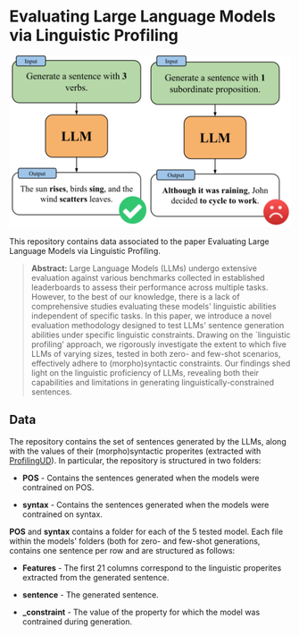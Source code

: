 # Evaluating Large Language Models via Linguistic Profiling

<p align="center">
    <img src="img/Probing_Generation_LLM.png" width="800"/>
</p>


This repository contains data associated to the paper Evaluating Large Language Models via Linguistic Profiling.

> **Abstract:** Large Language Models (LLMs) undergo extensive evaluation against various benchmarks collected in established leaderboards to assess their performance across multiple tasks. However, to the best of our knowledge, there is a lack of comprehensive studies evaluating these models' linguistic abilities independent of specific tasks. In this paper, we introduce a novel evaluation methodology designed to test LLMs' sentence generation abilities under specific linguistic constraints. Drawing on the `linguistic profiling' approach, we rigorously investigate the extent to which five LLMs of varying sizes, tested in both zero- and few-shot scenarios, effectively adhere to (morpho)syntactic constraints. Our findings shed light on the linguistic proficiency of LLMs, revealing both their capabilities and limitations in generating linguistically-constrained sentences.

## Data

The repository contains the set of sentences generated by the LLMs, along with the values of their (morpho)syntactic properites (extracted with [ProfilingUD](http://linguistic-profiling.italianlp.it/)). In particular, the repository is structured in two folders:

- **POS** - Contains the sentences generated when the models were contrained on POS.

- **syntax** - Contains the sentences generated when the models were contrained on syntax.

**POS** and **syntax** contains a folder for each of the 5 tested model. Each file within the models' folders (both for zero- and few-shot generations, contains one sentence per row and are structured as follows:

 - **Features** - The first 21 columns correspond to the linguistic properites extracted from the generated sentence.

 - **sentence** - The generated sentence.
 
 - **<Property>_constraint** - The value of the property for which the model was contrained during generation.

